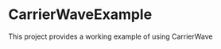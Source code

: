 CarrierWaveExample
==================

This project provides a working example of using CarrierWave
